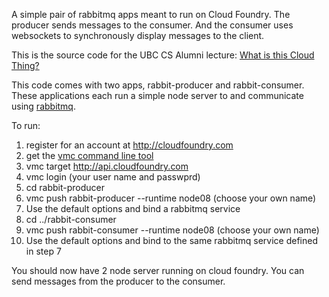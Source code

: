 A simple pair of rabbitmq apps meant to run on Cloud Foundry.  The producer sends messages to the consumer. And the consumer uses websockets to synchronously display messages to the client.

This is the source code for the UBC CS Alumni lecture: [What is this Cloud Thing?](https://www.cs.ubc.ca/event/2012/11/alumni-lecture-andrew-eisenberg-what-cloud-thing)

This code comes with two apps, rabbit-producer and rabbit-consumer.  These applications each run a simple node server to and communicate using [rabbitmq](http://www.rabbitmq.com/).

To run:

1. register for an account at http://cloudfoundry.com
2. get the [vmc command line tool](http://docs.cloudfoundry.com/tools/vmc/installing-vmc.html)
3. vmc target http://api.cloudfoundry.com
4. vmc login (your user name and passwprd)
5. cd rabbit-producer
6. vmc push rabbit-producer --runtime node08  (choose your own name)
7. Use the default options and bind a rabbitmq service
8. cd ../rabbit-consumer
6. vmc push rabbit-consumer --runtime node08  (choose your own name)
7. Use the default options and bind to the same rabbitmq service defined in step 7

You should now have 2 node server running on cloud foundry.  You can send messages from the producer to the consumer.